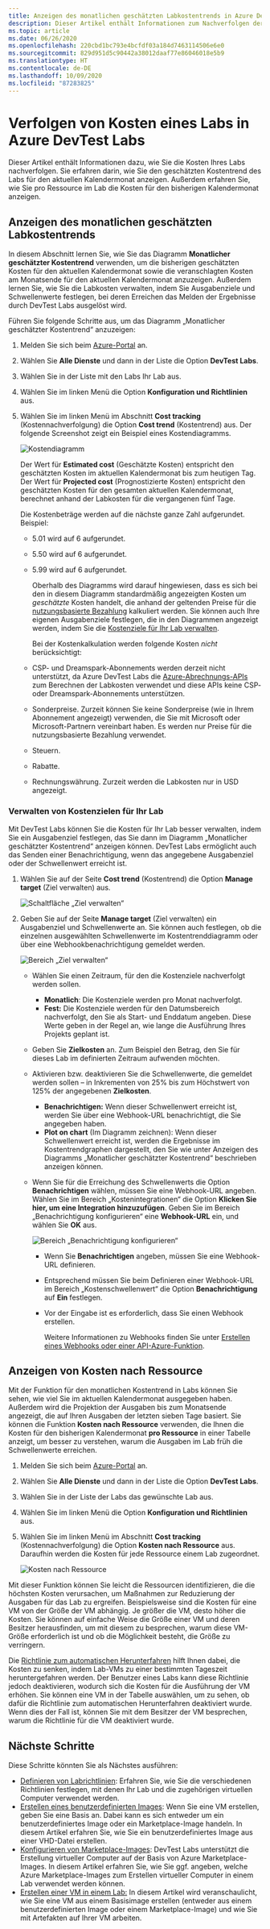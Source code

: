 ```yaml
---
title: Anzeigen des monatlichen geschätzten Labkostentrends in Azure DevTest Labs
description: Dieser Artikel enthält Informationen zum Nachverfolgen der Kosten Ihres Labs (monatliches geschätztes Kostentrenddiagramm) in Azure DevTest Labs.
ms.topic: article
ms.date: 06/26/2020
ms.openlocfilehash: 220cbd1bc793e4bcfdf03a184d7463114506e6e0
ms.sourcegitcommit: 829d951d5c90442a38012daaf77e86046018e5b9
ms.translationtype: HT
ms.contentlocale: de-DE
ms.lasthandoff: 10/09/2020
ms.locfileid: "87283825"
---
```

# <a name="track-costs-associated-with-a-lab-in-azure-devtest-labs"></a>Verfolgen von Kosten eines Labs in Azure DevTest Labs
Dieser Artikel enthält Informationen dazu, wie Sie die Kosten Ihres Labs nachverfolgen. Sie erfahren darin, wie Sie den geschätzten Kostentrend des Labs für den aktuellen Kalendermonat anzeigen. Außerdem erfahren Sie, wie Sie pro Ressource im Lab die Kosten für den bisherigen Kalendermonat anzeigen.

## <a name="view-the-monthly-estimated-lab-cost-trend"></a>Anzeigen des monatlichen geschätzten Labkostentrends 
In diesem Abschnitt lernen Sie, wie Sie das Diagramm **Monatlicher geschätzter Kostentrend** verwenden, um die bisherigen geschätzten Kosten für den aktuellen Kalendermonat sowie die veranschlagten Kosten am Monatsende für den aktuellen Kalendermonat anzuzeigen. Außerdem lernen Sie, wie Sie die Labkosten verwalten, indem Sie Ausgabenziele und Schwellenwerte festlegen, bei deren Erreichen das Melden der Ergebnisse durch DevTest Labs ausgelöst wird.

Führen Sie folgende Schritte aus, um das Diagramm „Monatlicher geschätzter Kostentrend“ anzuzeigen: 

1. Melden Sie sich beim [Azure-Portal](https://portal.azure.com) an.
2. Wählen Sie **Alle Dienste** und dann in der Liste die Option **DevTest Labs**.
3. Wählen Sie in der Liste mit den Labs Ihr Lab aus.  
4. Wählen Sie im linken Menü die Option **Konfiguration und Richtlinien** aus.  
4. Wählen Sie im linken Menü im Abschnitt **Cost tracking** (Kostennachverfolgung) die Option **Cost trend** (Kostentrend) aus. Der folgende Screenshot zeigt ein Beispiel eines Kostendiagramms. 
   
    ![Kostendiagramm](./media/devtest-lab-configure-cost-management/graph.png)

    Der Wert für **Estimated cost** (Geschätzte Kosten) entspricht den geschätzten Kosten im aktuellen Kalendermonat bis zum heutigen Tag. Der Wert für **Projected cost** (Prognostizierte Kosten) entspricht den geschätzten Kosten für den gesamten aktuellen Kalendermonat, berechnet anhand der Labkosten für die vergangenen fünf Tage.

    Die Kostenbeträge werden auf die nächste ganze Zahl aufgerundet. Beispiel: 

   * 5.01 wird auf 6 aufgerundet. 
   * 5.50 wird auf 6 aufgerundet.
   * 5.99 wird auf 6 aufgerundet.

     Oberhalb des Diagramms wird darauf hingewiesen, dass es sich bei den in diesem Diagramm standardmäßig angezeigten Kosten um *geschätzte* Kosten handelt, die anhand der geltenden Preise für die [nutzungsbasierte Bezahlung](https://azure.microsoft.com/offers/ms-azr-0003p/) kalkuliert werden. Sie können auch Ihre eigenen Ausgabenziele festlegen, die in den Diagrammen angezeigt werden, indem Sie die [Kostenziele für Ihr Lab verwalten](#managing-cost-targets-for-your-lab).

     Bei der Kostenkalkulation werden folgende Kosten *nicht* berücksichtigt:

   * CSP- und Dreamspark-Abonnements werden derzeit nicht unterstützt, da Azure DevTest Labs die [Azure-Abrechnungs-APIs](../cost-management-billing/manage/usage-rate-card-overview.md) zum Berechnen der Labkosten verwendet und diese APIs keine CSP- oder Dreamspark-Abonnements unterstützen.
   * Sonderpreise. Zurzeit können Sie keine Sonderpreise (wie in Ihrem Abonnement angezeigt) verwenden, die Sie mit Microsoft oder Microsoft-Partnern vereinbart haben. Es werden nur Preise für die nutzungsbasierte Bezahlung verwendet.
   * Steuern.
   * Rabatte.
   * Rechnungswährung. Zurzeit werden die Labkosten nur in USD angezeigt.

### <a name="managing-cost-targets-for-your-lab"></a>Verwalten von Kostenzielen für Ihr Lab
Mit DevTest Labs können Sie die Kosten für Ihr Lab besser verwalten, indem Sie ein Ausgabenziel festlegen, das Sie dann im Diagramm „Monatlicher geschätzter Kostentrend“ anzeigen können. DevTest Labs ermöglicht auch das Senden einer Benachrichtigung, wenn das angegebene Ausgabenziel oder der Schwellenwert erreicht ist. 

1. Wählen Sie auf der Seite **Cost trend** (Kostentrend) die Option **Manage target** (Ziel verwalten) aus.

    ![Schaltfläche „Ziel verwalten“](./media/devtest-lab-configure-cost-management/cost-trend-manage-target.png)
2. Geben Sie auf der Seite **Manage target** (Ziel verwalten) ein Ausgabenziel und Schwellenwerte an. Sie können auch festlegen, ob die einzelnen ausgewählten Schwellenwerte im Kostentrenddiagramm oder über eine Webhookbenachrichtigung gemeldet werden.

    ![Bereich „Ziel verwalten“](./media/devtest-lab-configure-cost-management/cost-trend-manage-target-pane.png)

   - Wählen Sie einen Zeitraum, für den die Kostenziele nachverfolgt werden sollen.
      - **Monatlich**: Die Kostenziele werden pro Monat nachverfolgt.
      - **Fest:** Die Kostenziele werden für den Datumsbereich nachverfolgt, den Sie als Start- und Enddatum angeben. Diese Werte geben in der Regel an, wie lange die Ausführung Ihres Projekts geplant ist.
   - Geben Sie **Zielkosten** an. Zum Beispiel den Betrag, den Sie für dieses Lab im definierten Zeitraum aufwenden möchten.
   - Aktivieren bzw. deaktivieren Sie die Schwellenwerte, die gemeldet werden sollen – in Inkrementen von 25% bis zum Höchstwert von 125% der angegebenen **Zielkosten**.
      - **Benachrichtigen:** Wenn dieser Schwellenwert erreicht ist, werden Sie über eine Webhook-URL benachrichtigt, die Sie angegeben haben.
      - **Plot on chart** (Im Diagramm zeichnen): Wenn dieser Schwellenwert erreicht ist, werden die Ergebnisse im Kostentrendgraphen dargestellt, den Sie wie unter Anzeigen des Diagramms „Monatlicher geschätzter Kostentrend“ beschrieben anzeigen können.
   - Wenn Sie für die Erreichung des Schwellenwerts die Option **Benachrichtigen** wählen, müssen Sie eine Webhook-URL angeben. Wählen Sie im Bereich „Kostenintegrationen“ die Option **Klicken Sie hier, um eine Integration hinzuzufügen**. Geben Sie im Bereich „Benachrichtigung konfigurieren“ eine **Webhook-URL** ein, und wählen Sie **OK** aus.

       ![Bereich „Benachrichtigung konfigurieren“](./media/devtest-lab-configure-cost-management/configure-notification-new.png)

     - Wenn Sie **Benachrichtigen** angeben, müssen Sie eine Webhook-URL definieren.
     - Entsprechend müssen Sie beim Definieren einer Webhook-URL im Bereich „Kostenschwellenwert“ die Option **Benachrichtigung** auf **Ein** festlegen.
     - Vor der Eingabe ist es erforderlich, dass Sie einen Webhook erstellen.  

       Weitere Informationen zu Webhooks finden Sie unter [Erstellen eines Webhooks oder einer API-Azure-Funktion](../azure-functions/functions-bindings-http-webhook.md). 

## <a name="view-cost-by-resource"></a>Anzeigen von Kosten nach Ressource 
Mit der Funktion für den monatlichen Kostentrend in Labs können Sie sehen, wie viel Sie im aktuellen Kalendermonat ausgegeben haben. Außerdem wird die Projektion der Ausgaben bis zum Monatsende angezeigt, die auf Ihren Ausgaben der letzten sieben Tage basiert. Sie können die Funktion **Kosten nach Ressource** verwenden, die Ihnen die Kosten für den bisherigen Kalendermonat **pro Ressource** in einer Tabelle anzeigt, um besser zu verstehen, warum die Ausgaben im Lab früh die Schwellenwerte erreichen.

1. Melden Sie sich beim [Azure-Portal](https://portal.azure.com) an.
2. Wählen Sie **Alle Dienste** und dann in der Liste die Option **DevTest Labs**.
3. Wählen Sie in der Liste der Labs das gewünschte Lab aus.  
4. Wählen Sie im linken Menü die Option **Konfiguration und Richtlinien** aus.
5. Wählen Sie im linken Menü im Abschnitt **Cost tracking** (Kostennachverfolgung) die Option **Kosten nach Ressource** aus. Daraufhin werden die Kosten für jede Ressource einem Lab zugeordnet. 

    ![Kosten nach Ressource](./media/devtest-lab-configure-cost-management/cost-by-resource.png)

Mit dieser Funktion können Sie leicht die Ressourcen identifizieren, die die höchsten Kosten verursachen, um Maßnahmen zur Reduzierung der Ausgaben für das Lab zu ergreifen. Beispielsweise sind die Kosten für eine VM von der Größe der VM abhängig. Je größer die VM, desto höher die Kosten. Sie können auf einfache Weise die Größe einer VM und deren Besitzer herausfinden, um mit diesem zu besprechen, warum diese VM-Größe erforderlich ist und ob die Möglichkeit besteht, die Größe zu verringern.

Die [Richtlinie zum automatischen Herunterfahren](devtest-lab-set-lab-policy.md?#set-auto-shutdown-policy) hilft Ihnen dabei, die Kosten zu senken, indem Lab-VMs zu einer bestimmten Tageszeit heruntergefahren werden. Der Benutzer eines Labs kann diese Richtlinie jedoch deaktivieren, wodurch sich die Kosten für die Ausführung der VM erhöhen. Sie können eine VM in der Tabelle auswählen, um zu sehen, ob dafür die Richtlinie zum automatischen Herunterfahren deaktiviert wurde. Wenn dies der Fall ist, können Sie mit dem Besitzer der VM besprechen, warum die Richtlinie für die VM deaktiviert wurde.
 
## <a name="next-steps"></a>Nächste Schritte
Diese Schritte könnten Sie als Nächstes ausführen:

* [Definieren von Labrichtlinien](devtest-lab-set-lab-policy.md): Erfahren Sie, wie Sie die verschiedenen Richtlinien festlegen, mit denen Ihr Lab und die zugehörigen virtuellen Computer verwendet werden. 
* [Erstellen eines benutzerdefinierten Images](devtest-lab-create-template.md): Wenn Sie eine VM erstellen, geben Sie eine Basis an. Dabei kann es sich entweder um ein benutzerdefiniertes Image oder ein Marketplace-Image handeln. In diesem Artikel erfahren Sie, wie Sie ein benutzerdefiniertes Image aus einer VHD-Datei erstellen.
* [Konfigurieren von Marketplace-Images](devtest-lab-configure-marketplace-images.md): DevTest Labs unterstützt die Erstellung virtueller Computer auf der Basis von Azure Marketplace-Images. In diesem Artikel erfahren Sie, wie Sie ggf. angeben, welche Azure Marketplace-Images zum Erstellen virtueller Computer in einem Lab verwendet werden können.
* [Erstellen einer VM in einem Lab:](devtest-lab-add-vm.md) In diesem Artikel wird veranschaulicht, wie Sie eine VM aus einem Basisimage erstellen (entweder aus einem benutzerdefinierten Image oder einem Marketplace-Image) und wie Sie mit Artefakten auf Ihrer VM arbeiten.
